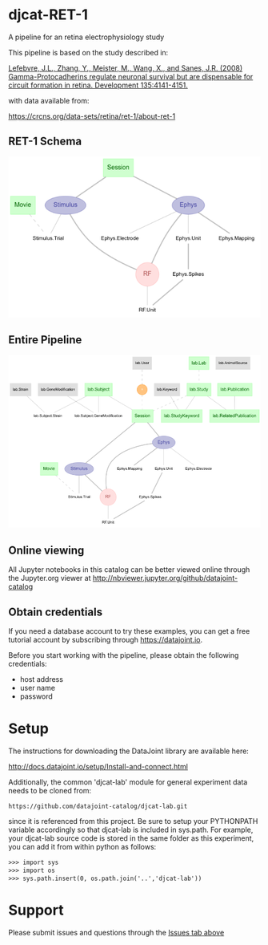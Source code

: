 # djcat-RET-1

A pipeline for an retina electrophysiology study

This pipeline is based on the study described in:

[Lefebvre, J.L., Zhang, Y., Meister, M., Wang, X., and Sanes, J.R.
(2008) Gamma-Protocadherins regulate neuronal survival but are
dispensable for circuit formation in retina. Development 135:4141-4151.
](https://www.ncbi.nlm.nih.gov/pubmed/19029044) 

with data available from:

https://crcns.org/data-sets/retina/ret-1/about-ret-1

## RET-1 Schema
![Entity-Relationship Diagram](erd-ret1.png)

## Entire Pipeline
![Entity-Relationship Diagram](erd.png)

## Online viewing

All Jupyter notebooks in this catalog can be better viewed online through the
Jupyter.org viewer at http://nbviewer.jupyter.org/github/datajoint-catalog

## Obtain credentials

If you need a database account to try these examples, you can get a free
tutorial account by subscribing through https://datajoint.io.

Before you start working with the pipeline, please obtain the following
credentials:

* host address
* user name 
* password

# Setup

The instructions for downloading the DataJoint library are available here:

http://docs.datajoint.io/setup/Install-and-connect.html

Additionally, the common 'djcat-lab' module for general experiment data needs to
be cloned from:

    https://github.com/datajoint-catalog/djcat-lab.git

since it is referenced from this project.  Be sure to setup your PYTHONPATH
variable accordingly so that djcat-lab is included in sys.path. For example,
your djcat-lab source code is stored in the same folder as this experiment, you
can add it from within python as follows:

    >>> import sys
    >>> import os
    >>> sys.path.insert(0, os.path.join('..','djcat-lab'))

# Support

Please submit issues and questions through the [Issues tab
above](https://github.com/datajoint-catalog/RET-1/issues)
